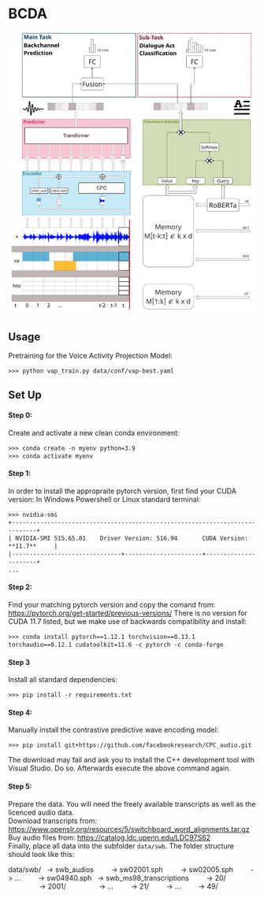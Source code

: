 # BCDA

<img src="model_architecture.png" width="500" />


## Usage
Pretraining for the Voice Activity Projection Model:
```
>>> python vap_train.py data/conf/vap-best.yaml
```


## Set Up

#### Step 0:
Create and activate a new clean conda environment:
```
>>> conda create -n myenv python=3.9
>>> conda activate myenv
```

#### Step 1:
In order to install the appropraite pytorch version, first find your CUDA version:
In Windows Powershell or Linux standard terminal:
```
>>> nvidia-smi
+-----------------------------------------------------------------------------+
| NVIDIA-SMI 515.65.01    Driver Version: 516.94       CUDA Version: **11.7**     |
|-------------------------------+----------------------+----------------------+
...
```

#### Step 2:
Find your matching pytorch version and copy the comand from:
https://pytorch.org/get-started/previous-versions/
There is no version for CUDA 11.7 listed, but we make use of backwards compatibility and install:
```
>>> conda install pytorch==1.12.1 torchvision==0.13.1 torchaudio==0.12.1 cudatoolkit=11.6 -c pytorch -c conda-forge
```

#### Step 3
Install all standard dependencies:
```
>>> pip install -r requirements.txt
```

#### Step 4:
Manually install the contrastive predictive wave encoding model:
```
>>> pip install git+https://github.com/facebookresearch/CPC_audio.git
```
The download may fail and ask you to install the C++ development tool with Visual Studio. Do so. Afterwards execute the above command again.

#### Step 5:
Prepare the data. You will need the freely available transcripts as well as the licenced audio data.  
Download transcripts from: https://www.openslr.org/resources/5/switchboard_word_alignments.tar.gz  
Buy audio files from: https://catalog.ldc.upenn.edu/LDC97S62  
Finally, place all data into the subfolder `data/swb`. The folder structure should look like this:

data/swb/
&nbsp;&nbsp;-> swb_audios
&nbsp;&nbsp;&nbsp;&nbsp;&nbsp;&nbsp;&nbsp;&nbsp;-> sw02001.sph
&nbsp;&nbsp;&nbsp;&nbsp;&nbsp;&nbsp;&nbsp;&nbsp;-> sw02005.sph
&nbsp;&nbsp;&nbsp;&nbsp;&nbsp;&nbsp;&nbsp;&nbsp;-> ...
&nbsp;&nbsp;&nbsp;&nbsp;&nbsp;&nbsp;&nbsp;&nbsp;-> sw04940.sph
&nbsp;&nbsp;-> swb_ms98_transcriptions
&nbsp;&nbsp;&nbsp;&nbsp;&nbsp;&nbsp;&nbsp;&nbsp;-> 20/
&nbsp;&nbsp;&nbsp;&nbsp;&nbsp;&nbsp;&nbsp;&nbsp;&nbsp;&nbsp;&nbsp;&nbsp;&nbsp;&nbsp;&nbsp;&nbsp;-> 2001/
&nbsp;&nbsp;&nbsp;&nbsp;&nbsp;&nbsp;&nbsp;&nbsp;&nbsp;&nbsp;&nbsp;&nbsp;&nbsp;&nbsp;&nbsp;&nbsp;-> ...
&nbsp;&nbsp;&nbsp;&nbsp;&nbsp;&nbsp;&nbsp;&nbsp;-> 21/
&nbsp;&nbsp;&nbsp;&nbsp;&nbsp;&nbsp;&nbsp;&nbsp;-> ...
&nbsp;&nbsp;&nbsp;&nbsp;&nbsp;&nbsp;&nbsp;&nbsp;-> 49/
